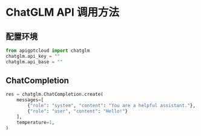 # ChatGLM API 调用方法

## 配置环境
```python
from apigptcloud import chatglm
chatglm.api_key = ""
chatglm.api_base = ""
```

## ChatCompletion
```python
res = chatglm.ChatCompletion.create(
    messages=[
        {"role": "system", "content": "You are a helpful assistant."},
        {"role": "user", "content": "Hello!"}
    ],
    temperature=1,
)
```